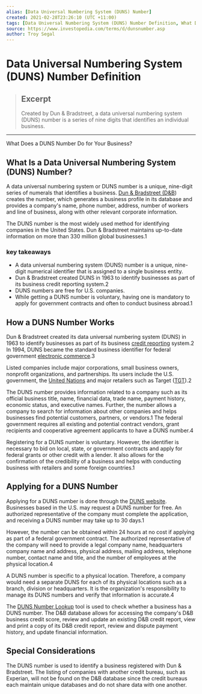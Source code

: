 ```yaml
---
alias: [Data Universal Numbering System (DUNS) Number]
created: 2021-02-28T23:26:10 (UTC +11:00)
tags: [Data Universal Numbering System (DUNS) Number Definition, What Does a DUNS Number Do for Your Business?]
source: https://www.investopedia.com/terms/d/dunsnumber.asp
author: Troy Segal
---
```


# Data Universal Numbering System (DUNS) Number Definition

> ## Excerpt
> Created by Dun & Bradstreet, a data universal numbering system (DUNS) number is a series of nine digits that identifies an individual business.

---

What Does a DUNS Number Do for Your Business?
## What Is a Data Universal Numbering System (DUNS) Number?

A data universal numbering system or DUNS number is a unique, nine-digit series of numerals that identifies a business. [Dun & Bradstreet (D&B](https://www.investopedia.com/terms/d/dandb.asp)) creates the number, which generates a business profile in its database and provides a company's name, phone number, address, number of workers and line of business, along with other relevant corporate information.

The DUNS number is the most widely used method for identifying companies in the United States. Dun & Bradstreet maintains up-to-date information on more than 330 million global businesses.1

### key takeaways

-   A data universal numbering system (DUNS) number is a unique, nine-digit numerical identifier that is assigned to a single business entity.
-   Dun & Bradstreet created DUNS in 1963 to identify businesses as part of its business credit reporting system.2
-   DUNS numbers are free for U.S. companies.
-   While getting a DUNS number is voluntary, having one is mandatory to apply for government contracts and often to conduct business abroad.1

## How a DUNS Number Works

Dun & Bradstreet created its data universal numbering system (DUNS) in 1963 to identify businesses as part of its business [credit reporting](https://www.investopedia.com/terms/c/credit-reporting-agency.asp) system.2 In 1994, DUNS became the standard business identifier for federal government [electronic commerce](https://www.investopedia.com/terms/e/ecommerce.asp).3 

Listed companies include major corporations, small business owners, nonprofit organizations, and partnerships. Its users include the U.S. government, the [United Nations](https://www.investopedia.com/terms/u/united-nations-un.asp) and major retailers such as Target ([TGT](https://www.investopedia.com/markets/quote?tvwidgetsymbol=tgt)).2

The DUNS number provides information related to a company such as its official business title, name, financial data, trade name, payment history, economic status, and executive names. Further, the number allows a company to search for information about other companies and helps businesses find potential customers, partners, or vendors.1 The federal government requires all existing and potential contract vendors, grant recipients and cooperative agreement applicants to have a DUNS number.4

Registering for a DUNS number is voluntary. However, the identifier is necessary to bid on local, state, or government contracts and apply for federal grants or other credit with a lender. It also allows for the confirmation of the credibility of a business and helps with conducting business with retailers and some foreign countries.1

## Applying for a DUNS Number

Applying for a DUNS number is done through the [DUNS website](https://www.dnb.com/duns-number.html). Businesses based in the U.S. may request a DUNS number for free. An authorized representative of the company must complete the application, and receiving a DUNS number may take up to 30 days.1

However, the number can be obtained within 24 hours at no cost if applying as part of a federal government contract. The authorized representative of the company will need to provide a legal company name, headquarters company name and address, physical address, mailing address, telephone number, contact name and title, and the number of employees at the physical location.4

A DUNS number is specific to a physical location. Therefore, a company would need a separate DUNS for each of its physical locations such as a branch, division or headquarters. It is the organization's responsibility to manage its DUNS numbers and verify that information is accurate.4

The [DUNS Number Lookup](https://www.dnb.com/duns-number/lookup.html) tool is used to check whether a business has a DUNS number. The D&B database allows for accessing the company's D&B business credit score, review and update an existing D&B credit report, view and print a copy of its D&B credit report, review and dispute payment history, and update financial information.

## Special Considerations

The DUNS number is used to identify a business registered with Dun & Bradstreet. The listing of companies with another credit bureau, such as Experian, will not be found on the D&B database since the credit bureaus each maintain unique databases and do not share data with one another.
